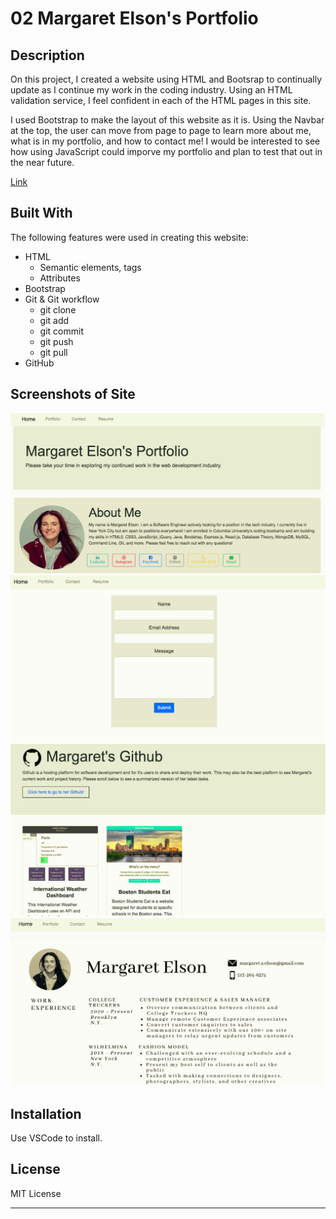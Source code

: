 # 02 Margaret Elson's Portfolio

## Description

On this project, I created a website using HTML and Bootsrap to continually update as I continue my work in the coding industry. Using an HTML validation service, I feel confident in each of the HTML pages in this site. 

I used Bootstrap to make the layout of this website as it is. Using the Navbar at the top, the user can move from page to page to learn more about me, what is in my portfolio, and how to contact me! I would be interested to see how using JavaScript could imporve my portfolio and plan to test that out in the near future.

[Link](https://margaretelson.github.io/Portfolio/)

## Built With

The following features were used in creating this website:
* HTML
  * Semantic elements, tags
  * Attributes
* Bootstrap
* Git & Git workflow
  * git clone
  * git add
  * git commit
  * git push
  * git pull
* GitHub

## Screenshots of Site

![Images of Porftolio](./home.png)
![Images of Porftolio](./contact.png)
![Images of Porftolio](./portfolio.png)
![Images of Porftolio](./resume.png)

## Installation

Use VSCode to install.


## License

MIT License

- - -
